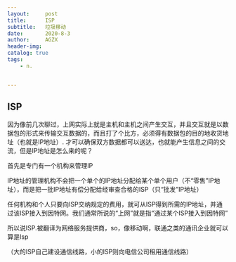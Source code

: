 ```yaml
---
layout:     post
title:      ISP
subtitle:   垃圾移动
date:       2020-8-3
author:     AGZX
header-img: 
catalog: true
tags:
    - n.


---
```




## ISP

因为像前几次聊过，上网实际上就是主机和主机之间产生交互，并且交互就是以数据包的形式来传输交互数据的，而且打了个比方，必须得有数据包的目的地收货地址（也就是IP地址）. 才可以确保双方数据都可以送达，也就能产生信息之间的交流，但是IP地址是怎么来的呢？

首先是专门有一个机构来管理IP

IP地址的管理机构不会把一个单个的IP地址分配给某个单个用户（不“零售”IP地址），而是把一批IP地址有偿分配给经审查合格的ISP（只“批发”IP地址）

任何机构和个人只要向ISP交纳规定的费用，就可从ISP得到所需的IP地址，并通过该ISP接入到因特网。我们通常所说的“上网”就是指“通过某个ISP接入到因特网”

所以说ISP.被翻译为网络服务提供商，so，像移动啊，联通之类的通讯企业就可以算是Isp

（大的ISP自己建设通信线路，小的ISP则向电信公司租用通信线路）

